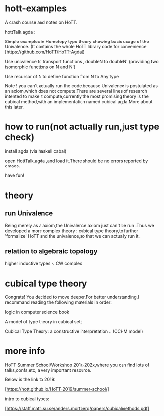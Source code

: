 # hott-examples
A crash course and notes on HoTT.

hottTalk.agda : 

Simple examples in Homotopy type theory showing basic usage of the Univalence. (It contains the whole HoTT library code for convenience  [https://github.com/HoTT/HoTT-Agda])

Use univalence to transport functions , doubleN to doubleN' (providing two isomorphic functions on N and N')

Use recursor of N to define function from N to Any type

Note ! you can't actually run the code,because Univalence is postulated as an axiom,which does not compute.There are several lines of research intented to make it compute,currently the most promising theory is the cubical method,with an implementation named cubical agda.More about this later.

# how to run(not actually run,just type check)

install agda (via haskell cabal)

open HottTalk.agda ,and load it.There should be no errors reported by emacs.

have fun!

# theory
## run Univalence
Being merely as a axiom,the Univalence axiom just can't be run .Thus we developed a more complex theory : cubical type theory,to further 'formalize' HoTT and the univalence,so that we can actually run it.

## relation to algebraic topology
higher inductive types ~ CW complex

# cubical type theory
Congrats! You decided to move deeper.For better understanding,I recommand reading the following materials in order:

logic in computer science book

A model of type theory in cubical sets

Cubical Type Theory: a constructive interpretation .. (CCHM model)

# more info

HoTT Summer School/Workshop 201x-202x,where you can find lots of talks,confs,etc, a very important resource.

Below is the link to 2019:

[https://hott.github.io/HoTT-2019/summer-school/]

intro to cubical types:

[https://staff.math.su.se/anders.mortberg/papers/cubicalmethods.pdf]




